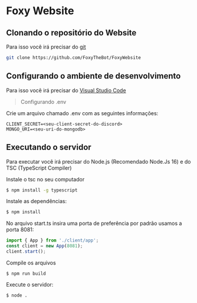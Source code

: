 # Foxy Website

## Clonando o repositório do Website
<p>Para isso você irá precisar do <a href="https://git-scm.com/">git</a></p>

```bash
git clone https://github.com/FoxyTheBot/FoxyWebsite
```

## Configurando o ambiente de desenvolvimento

<p> Para isso você irá precisar do <a href="https://code.visualstudio.com">Visual Studio Code</a>

> Configurando .env

<p> Crie um arquivo chamado .env com as seguintes informações:</p>

```
CLIENT_SECRET=<seu-client-secret-do-discord>
MONGO_URI=<seu-uri-do-mongodb>
```

## Executando o servidor

<p>Para executar você irá precisar do Node.js (Recomendado Node.Js 16) e do TSC (TypeScript Compiler)</p>

<p>Instale o tsc no seu computador</p>

```bash
$ npm install -g typescript
```
<p>Instale as dependências:</p>

```bash
$ npm install
```

<p>No arquivo start.ts insira uma porta de preferência por padrão usamos a porta 8081:</p>

```js
import { App } from './client/app';
const client = new App(8081);
client.start();
```

<p>Compile os arquivos</p>

```
$ npm run build
```

<p> Execute o servidor:</p>

```bash
$ node .
```